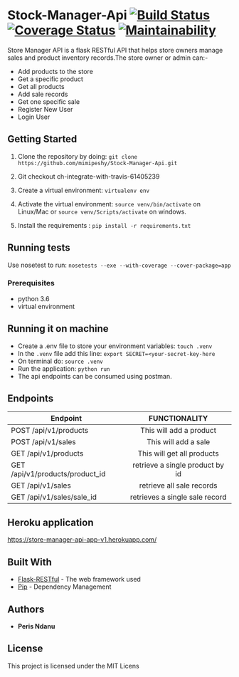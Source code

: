 # Stock-Manager-Api         [![Build Status](https://travis-ci.org/mimipeshy/StockManagerApi.svg?branch=ch-integrate-travis-61405239)](https://travis-ci.org/mimipeshy/StockManagerApi)  [![Coverage Status](https://coveralls.io/repos/github/mimipeshy/StockManagerApi/badge.svg?branch=ch-integrate-travis-61405239)](https://coveralls.io/github/mimipeshy/StockManagerApi?branch=ch-integrate-travis-61405239)    [![Maintainability](https://api.codeclimate.com/v1/badges/ff378540dda612818a04/maintainability)](https://codeclimate.com/github/mimipeshy/StockManagerApi/maintainability) 
 
Store Manager API is a flask RESTful API that helps store owners manage sales and product inventory records.The store owner or admin can:-

- Add products to the store
- Get a specific product 
- Get all products 
- Add sale records
- Get one specific sale 
- Register New User
- Login User

## Getting Started

1) Clone the repository by doing: `git clone https://github.com/mimipeshy/Stock-Manager-Api.git`

2) Git checkout ch-integrate-with-travis-61405239

3) Create a virtual environment: `virtualenv env`

4) Activate the virtual environment: `source venv/bin/activate` on Linux/Mac  or `source venv/Scripts/activate` on windows.

5) Install the requirements : `pip install -r requirements.txt`


## Running tests
Use nosetest to run: `nosetests --exe --with-coverage --cover-package=app` 

### Prerequisites
-   python 3.6
-   virtual environment


## Running it on machine
- Create a .env file to store your environment variables: `touch .venv`
- In the `.venv` file add this line: `export SECRET=<your-secret-key-here`
- On terminal do: `source .venv`
- Run the application: `python run`
- The api endpoints can be consumed using postman.

## Endpoints
| Endpoint                                   | FUNCTIONALITY                      |
| ----------------------------------------   |:----------------------------------:|
| POST  /api/v1/products                     | This will add a product            |
| POST  /api/v1/sales                        | This will add a sale               | 
| GET  /api/v1/products                      | This will get all products         |
| GET  /api/v1/products/product_id           | retrieve a single product by id    |
| GET  /api/v1/sales                         | retrieve all sale records          |
| GET  /api/v1/sales/sale_id                 | retrieves a single sale record     |  

## Heroku application
https://store-manager-api-app-v1.herokuapp.com/

## Built With
* [Flask-RESTful](https://flask-restful.readthedocs.io/en/latest/) -  The web framework used
* [Pip](https://pypi.python.org/pypi/pip) -  Dependency Management

## Authors
* **Peris Ndanu** 

## License

This project is licensed under the MIT Licens